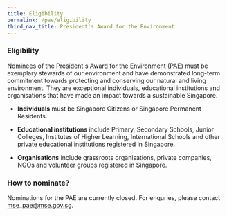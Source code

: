 ```yaml
---
title: Eligibility
permalink: /pae/eligibility
third_nav_title: President's Award for the Environment
---
```



### Eligibility

Nominees of the President's Award for the Environment (PAE) must be exemplary stewards of our environment and have demonstrated long-term commitment towards protecting and conserving our natural and living environment. They are exceptional individuals, educational institutions and organisations that have made an impact towards a sustainable Singapore.

* **Individuals** must be Singapore Citizens or Singapore Permanent Residents.

* **Educational institutions** include Primary, Secondary Schools, Junior Colleges, Institutes of Higher Learning, International Schools and other private educational institutions registered in Singapore.

* **Organisations** include grassroots organisations, private companies, NGOs and volunteer groups registered in Singapore.

### How to nominate?

Nominations for the PAE are currently closed. For enquries, please contact [mse_pae@mse.gov.sg](mailto:mse_pae@mse.gov.sg).

<script>
/**
* Function that captures a click on an outbound link in Analytics.
* This function takes a valid URL string as an argument, and uses that URL string
* as the event label. Setting the transport method to 'beacon' lets the hit be sent
* using 'navigator.sendBeacon' in browser that support it.
*/

var url = new URL('/files/pae-2021-Annex-A.docx');

var captureOutboundLink = function(url) {
   ga('send', 'event', 'outbound', 'click', url, {
     'transport': 'beacon',
     'hitCallback': function(){document.location = url;}
   });
}

</script>

<!-- [PAE 2021 Nomination form - Annex A - Individual](/files/pae-2021-Annex-A.docx) -->
<!-- 
<a href="/files/pae-2021-Annex-A.docx"
   onclick="captureOutboundLink('/files/pae-2021-Annex-A.docx'); return false;">
PAE 2021 Nomination form - Annex A - Individual
</a>


[PAE 2021 Nomination form - Annex B - Educational institution](/files/pae-2021-Annex-B.docx)

[PAE 2021 Nomination form - Annex C - Organisation](/files/pae-2021-Annex-C.docx)

Please email your completed nomination form to the PAE Secretariat at <mse_pae@mse.gov.sg>. You can also contact us if you have further queries. 

PAE 2021 recipients will be announced in the third quarter of 2021. They will receive a trophy and a certificate from the President of the Republic of Singapore.
-->
